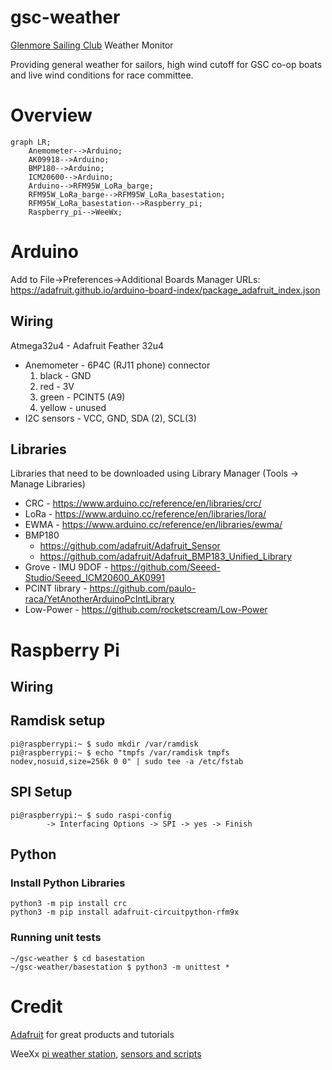 # gsc-weather

[Glenmore Sailing Club](https://www.glenmoresailingclub.com/) Weather Monitor

Providing general weather for sailors, high wind cutoff for GSC co-op boats and
live wind conditions for race committee.

# Overview

```mermaid
graph LR;
    Anemometer-->Arduino;
    AK09918-->Arduino;
    BMP180-->Arduino;
    ICM20600-->Arduino;
    Arduino-->RFM95W_LoRa_barge;
    RFM95W_LoRa_barge-->RFM95W_LoRa_basestation;
    RFM95W_LoRa_basestation-->Raspberry_pi;
    Raspberry_pi-->WeeWx;
```

# Arduino

Add to File->Preferences->Additional Boards Manager URLs:
https://adafruit.github.io/arduino-board-index/package_adafruit_index.json

## Wiring

Atmega32u4 - Adafruit Feather 32u4

* Anemometer - 6P4C (RJ11 phone) connector
    1. black - GND
    2. red - 3V
    3. green - PCINT5 (A9)
    4. yellow - unused
* I2C sensors - VCC, GND, SDA (2), SCL(3)

## Libraries

Libraries that need to be downloaded using Library Manager (Tools -> Manage Libraries)
* CRC - https://www.arduino.cc/reference/en/libraries/crc/
* LoRa - https://www.arduino.cc/reference/en/libraries/lora/
* EWMA - https://www.arduino.cc/reference/en/libraries/ewma/
* BMP180
   * https://github.com/adafruit/Adafruit_Sensor
   * https://github.com/adafruit/Adafruit_BMP183_Unified_Library
* Grove - IMU 9DOF - https://github.com/Seeed-Studio/Seeed_ICM20600_AK0991
* PCINT library - https://github.com/paulo-raca/YetAnotherArduinoPcIntLibrary
* Low-Power - https://github.com/rocketscream/Low-Power

# Raspberry Pi

## Wiring

## Ramdisk setup
```
pi@raspberrypi:~ $ sudo mkdir /var/ramdisk
pi@raspberrypi:~ $ echo "tmpfs /var/ramdisk tmpfs nodev,nosuid,size=256k 0 0" | sudo tee -a /etc/fstab
```

## SPI Setup
```
pi@raspberrypi:~ $ sudo raspi-config
        -> Interfacing Options -> SPI -> yes -> Finish
```

## Python

### Install Python Libraries
```
python3 -m pip install crc
python3 -m pip install adafruit-circuitpython-rfm9x
```

### Running unit tests
```
~/gsc-weather $ cd basestation
~/gsc-weather/basestation $ python3 -m unittest *
```

# Credit

[Adafruit](https://www.adafruit.com) for great products and tutorials

WeeXx [pi weather station](https://github.com/weewx/weewx/wiki/Raspberry-Pi-weather-station-with-i2C-sensors), [sensors and scripts](https://github.com/weewx/weewx/wiki/i2C-sensor-and-other-python-scripts)
